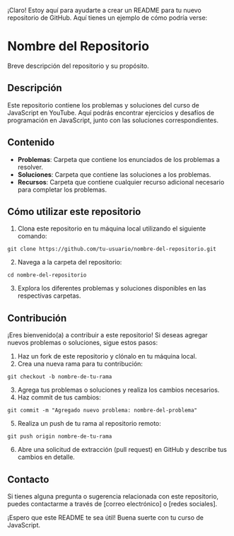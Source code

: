 ¡Claro! Estoy aquí para ayudarte a crear un README para tu nuevo repositorio de GitHub. Aquí tienes un ejemplo de cómo podría verse:

# Nombre del Repositorio

Breve descripción del repositorio y su propósito.

## Descripción

Este repositorio contiene los problemas y soluciones del curso de JavaScript en YouTube. Aquí podrás encontrar ejercicios y desafíos de programación en JavaScript, junto con las soluciones correspondientes.

## Contenido

- **Problemas**: Carpeta que contiene los enunciados de los problemas a resolver.
- **Soluciones**: Carpeta que contiene las soluciones a los problemas.
- **Recursos**: Carpeta que contiene cualquier recurso adicional necesario para completar los problemas.

## Cómo utilizar este repositorio

1. Clona este repositorio en tu máquina local utilizando el siguiente comando:

```
git clone https://github.com/tu-usuario/nombre-del-repositorio.git
```

2. Navega a la carpeta del repositorio:

```
cd nombre-del-repositorio
```

3. Explora los diferentes problemas y soluciones disponibles en las respectivas carpetas.

## Contribución

¡Eres bienvenido(a) a contribuir a este repositorio! Si deseas agregar nuevos problemas o soluciones, sigue estos pasos:

1. Haz un fork de este repositorio y clónalo en tu máquina local.
2. Crea una nueva rama para tu contribución:

```
git checkout -b nombre-de-tu-rama
```

3. Agrega tus problemas o soluciones y realiza los cambios necesarios.
4. Haz commit de tus cambios:

```
git commit -m "Agregado nuevo problema: nombre-del-problema"
```

5. Realiza un push de tu rama al repositorio remoto:

```
git push origin nombre-de-tu-rama
```

6. Abre una solicitud de extracción (pull request) en GitHub y describe tus cambios en detalle.

## Contacto

Si tienes alguna pregunta o sugerencia relacionada con este repositorio, puedes contactarme a través de [correo electrónico] o [redes sociales].

¡Espero que este README te sea útil! Buena suerte con tu curso de JavaScript.
